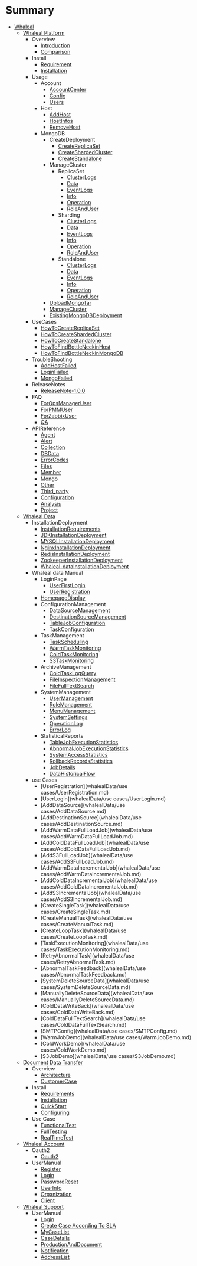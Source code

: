 # Summary
* [Whaleal](README.md)
  * [Whaleal Platform](whalelaPlatform/README.md)
      * Overview
          * [Introduction](whalelaPlatform/00-Overview/01-Introduction.md)
          * [Comparison](whalelaPlatform/00-Overview/02-Comparison.md)
      * Install
          * [Requirement](whalelaPlatform/01-Intstall/00-requirement.md)
          * [Installation](whalelaPlatform/01-Intstall/01-Installation.md)
      * Usage
          * Account
              * [AccountCenter](whalelaPlatform/02-Usage/Account/AccountCenter.md)
              * [Config](whalelaPlatform/02-Usage/Account/Config.md)
              * [Users](whalelaPlatform/02-Usage/Account/Users.md)
          * Host
              * [AddHost](whalelaPlatform/02-Usage/Host/AddHost.md)
              * [HostInfos](whalelaPlatform/02-Usage/Host/HostInfos.md)
              * [RemoveHost](whalelaPlatform/02-Usage/Host/RemoveHost.md)
          * MongoDB
              * CreateDeployment
                  * [CreateReplicaSet](whalelaPlatform/02-Usage/MongoDB/CreateDeployment/CreateReplicaSet.md)
                  * [CreateShardedCluster](whalelaPlatform/02-Usage/MongoDB/CreateDeployment/CreateShardedCluster.md)
                  * [CreateStandalone](whalelaPlatform/02-Usage/MongoDB/CreateDeployment/CreateStandalone.md)
              * ManageCluster
                  * ReplicaSet
                      * [ClusterLogs](whalelaPlatform/02-Usage/MongoDB/ManageCluster/ReplicaSet/ClusterLogs.md)
                      * [Data](whalelaPlatform/02-Usage/MongoDB/ManageCluster/ReplicaSet/Data.md)
                      * [EventLogs](whalelaPlatform/02-Usage/MongoDB/ManageCluster/ReplicaSet/EventLogs.md)
                      * [Info](whalelaPlatform/02-Usage/MongoDB/ManageCluster/ReplicaSet/Info.md)
                      * [Operation](whalelaPlatform/02-Usage/MongoDB/ManageCluster/ReplicaSet/Operation.md)
                      * [RoleAndUser](whalelaPlatform/02-Usage/MongoDB/ManageCluster/ReplicaSet/RoleAndUser.md)
                  * Sharding
                      * [ClusterLogs](whalelaPlatform/02-Usage/MongoDB/ManageCluster/Sharding/ClusterLogs.md)
                      * [Data](whalelaPlatform/02-Usage/MongoDB/ManageCluster/Sharding/Data.md)
                      * [EventLogs](whalelaPlatform/02-Usage/MongoDB/ManageCluster/Sharding/EventLogs.md)
                      * [Info](whalelaPlatform/02-Usage/MongoDB/ManageCluster/Sharding/Info.md)
                      * [Operation](whalelaPlatform/02-Usage/MongoDB/ManageCluster/Sharding/Operation.md)
                      * [RoleAndUser](whalelaPlatform/02-Usage/MongoDB/ManageCluster/Sharding/RoleAndUser.md)
                  * Standalone
                      * [ClusterLogs](whalelaPlatform/02-Usage/MongoDB/ManageCluster/Standalone/ClusterLogs.md)
                      * [Data](whalelaPlatform/02-Usage/MongoDB/ManageCluster/Standalone/Data.md)
                      * [EventLogs](whalelaPlatform/02-Usage/MongoDB/ManageCluster/Standalone/EventLogs.md)
                      * [Info](whalelaPlatform/02-Usage/MongoDB/ManageCluster/Standalone/Info.md)
                      * [Operation](whalelaPlatform/02-Usage/MongoDB/ManageCluster/Standalone/Operation.md)
                      * [RoleAndUser](whalelaPlatform/02-Usage/MongoDB/ManageCluster/Standalone/RoleAndUser.md)
              * [UploadMongoTar](whalelaPlatform/02-Usage/MongoDB/UploadMongoTar.md)
              * [ManageCluster](whalelaPlatform/02-Usage/MongoDB/ManageCluster.md)
              * [ExistingMongoDBDeployment](whalelaPlatform/02-Usage/MongoDB/ExistingMongoDBDeployment.md)
      * UseCases
          * [HowToCreateReplicaSet](whalelaPlatform/03-UseCases/HowToCreateReplicaSet.md)
          * [HowToCreateShardedCluster](whalelaPlatform/03-UseCases/HowToCreateShardedCluster.md)
          * [HowToCreateStandalone](whalelaPlatform/03-UseCases/HowToCreateStandalone.md)
          * [HowToFindBottleNeckinHost](whalelaPlatform/03-UseCases/HowToFindBottleNeckinHost.md)
          * [HowToFindBottleNeckinMongoDB](whalelaPlatform/03-UseCases/HowToFindBottleNeckinMongoDB.md)
      * TroubleShooting
          * [AddHostFailed](whalelaPlatform/04-Troubleshooting/AddHostFaild.md)
          * [LoginFailed](whalelaPlatform/04-Troubleshooting/LoginFaild.md)
          * [MongoFailed](whalelaPlatform/04-Troubleshooting/MongoFaild.md)
      * ReleaseNotes
          * [ReleaseNote-1.0.0](whalelaPlatform/05-ReleaseNotes/releaseNote-1.0.0.md)
      * FAQ
          * [ForOpsManagerUser](whalelaPlatform/06-FAQ/ForOpsManagerUser.md)
          * [ForPMMUser](whalelaPlatform/06-FAQ/ForPMMUser.md)
          * [ForZabbixUser](whalelaPlatform/06-FAQ/ForZabbixUser.md)
          * [QA](whalelaPlatform/06-FAQ/QA.md)
      * APIReference
          * [Agent](whalelaPlatform/07-APIReference/Agent.md)
          * [Alert](whalelaPlatform/07-APIReference/Alert.md)
          * [Collection](whalelaPlatform/07-APIReference/Collection.md)
          * [DBData](whalelaPlatform/07-APIReference/MongoDbData.md)
          * [ErrorCodes](whalelaPlatform/07-APIReference/ErrorCodes.md)
          * [Files](whalelaPlatform/07-APIReference/Files.md)
          * [Member](whalelaPlatform/07-APIReference/Member.md)
          * [Mongo](whalelaPlatform/07-APIReference/MongoOperate.md)
          * [Other](whalelaPlatform/07-APIReference/Other.md)
          * [Third_party](whalelaPlatform/07-APIReference/Third_party.md)
          * [Configuration](whalelaPlatform/07-APIReference/Configuration.md)
          * [Analysis](whalelaPlatform/07-APIReference/Analysis.md)
          * [Project](whalelaPlatform/07-APIReference/Project.md)
  * [Whaleal Data](whalealData/README.md)
      * InstallationDeployment
          * [InstallationRequirements](whalealData/InstallationDeployment/InstallationRequirements.md)
          * [JDKInstallationDeployment](whalealData/InstallationDeployment/JDKInstallationDeployment.md)
          * [MYSQLInstallationDeployment](whalealData/InstallationDeployment/MYSQLInstallationDeployment.md)
          * [NginxInstallationDeployment](whalealData/InstallationDeployment/NginxInstallationDeployment.md)
          * [RedisInstallationDeployment](whalealData/InstallationDeployment/RedisInstallationDeployment.md)
          * [ZookeeperInstallationDeployment](whalealData/InstallationDeployment/ZookeeperInstallationDeployment.md)
          * [Whaleal-dataInstallationDeployment](whalealData/InstallationDeployment/Whaleal-dataInstallationDeployment.md)
      * Whaleal data Manual
          * LoginPage
              * [UserFirstLogin](whalealData/UserManual/LoginPage/UserFirstLogin.md)
              * [UserRegistration](whalealData/UserManual/LoginPage/UserRegistration.md)
          * [HomepageDisplay](whalealData/UserManual/HomepageDisplay/HomepageDisplay.md)
          * ConfigurationManagement
              * [DataSourceManagement](whalealData/UserManual/ConfigurationManagement/DataSourceManagement.md)
              * [DestinationSourceManagement](whalealData/UserManual/ConfigurationManagement/DestinationSourceManagement.md)
              * [TableJobConfiguration](whalealData/UserManual/ConfigurationManagement/TableJobConfiguration.md)
              * [TaskConfiguration](whalealData/UserManual/ConfigurationManagement/TaskConfiguration.md)
          * TaskManagement
              * [TaskScheduling](whalealData/UserManual/TaskManagement/TaskScheduling.md)
              * [WarmTaskMonitoring](whalealData/UserManual/TaskManagement/WarmTaskMonitoring.md)
              * [ColdTaskMonitoring](whalealData/UserManual/TaskManagement/ColdTaskMonitoring.md)
              * [S3TaskMonitoring](whalealData/UserManual/TaskManagement/S3TaskMonitoring.md)
          * ArchiveManagement
              * [ColdTaskLogQuery](whalealData/UserManual/ArchiveManagement/ColdTaskLogQuery.md)
              * [FileInspectionManagement](whalealData/UserManual/ArchiveManagement/FileInspectionManagement.md)
              * [FileFullTextSearch](whalealData/UserManual/ArchiveManagement/FileFullTextSearch.md)
          * SystemManagement
              * [UserManagement](whalealData/UserManual/SystemManagement/UserManagement.md)
              * [RoleManagement](whalealData/UserManual/SystemManagement/RoleManagement.md)
              * [MenuManagement](whalealData/UserManual/SystemManagement/MenuManagement.md)
              * [SystemSettings](whalealData/UserManual/SystemManagement/SystemSettings.md)
              * [OperationLog](whalealData/UserManual/SystemManagement/OperationLog.md)
              * [ErrorLog](whalealData/UserManual/SystemManagement/ErrorLog.md)
          * StatisticalReports
              * [TableJobExecutionStatistics](whalealData/UserManual/StatisticalReports/TableJobExecutionStatistics.md)
              * [AbnormalJobExecutionStatistics](whalealData/UserManual/StatisticalReports/AbnormalJobExecutionStatistics.md)
              * [SystemAccessStatistics](whalealData/UserManual/StatisticalReports/SystemAccessStatistics.md)
              * [RollbackRecordsStatistics](whalealData/UserManual/StatisticalReports/RollbackRecordsStatistics.md)
              * [JobDetails](whalealData/UserManual/StatisticalReports/JobDetails.md)
              * [DataHistoricalFlow](whalealData/UserManual/StatisticalReports/DataHistoricalFlow.md)
      * use Cases
          * [UserRegistration](whalealData/use cases/UserRegistration.md)
          * [UserLogin](whalealData/use cases/UserLogin.md)
          * [AddDataSource](whalealData/use cases/AddDataSource.md)
          * [AddDestinationSource](whalealData/use cases/AddDestinationSource.md)
          * [AddWarmDataFullLoadJob](whalealData/use cases/AddWarmDataFullLoadJob.md)
          * [AddColdDataFullLoadJob](whalealData/use cases/AddColdDataFullLoadJob.md)
          * [AddS3FullLoadJob](whalealData/use cases/AddS3FullLoadJob.md)
          * [AddWarmDataIncrementalJob](whalealData/use cases/AddWarmDataIncrementalJob.md)
          * [AddColdDataIncrementalJob](whalealData/use cases/AddColdDataIncrementalJob.md)
          * [AddS3IncrementalJob](whalealData/use cases/AddS3IncrementalJob.md)
          * [CreateSingleTask](whalealData/use cases/CreateSingleTask.md)
          * [CreateManualTask](whalealData/use cases/CreateManualTask.md)
          * [CreateLoopTask](whalealData/use cases/CreateLoopTask.md)
          * [TaskExecutionMonitoring](whalealData/use cases/TaskExecutionMonitoring.md)
          * [RetryAbnormalTask](whalealData/use cases/RetryAbnormalTask.md)
          * [AbnormalTaskFeedback](whalealData/use cases/AbnormalTaskFeedback.md)
          * [SystemDeleteSourceData](whalealData/use cases/SystemDeleteSourceData.md)
          * [ManuallyDeleteSourceData](whalealData/use cases/ManuallyDeleteSourceData.md)
          * [ColdDataWriteBack](whalealData/use cases/ColdDataWriteBack.md)
          * [ColdDataFullTextSearch](whalealData/use cases/ColdDataFullTextSearch.md)
          * [SMTPConfig](whalealData/use cases/SMTPConfig.md)
          * [WarmJobDemo](whalealData/use cases/WarmJobDemo.md)
          * [ColdWorkDemo](whalealData/use cases/ColdWorkDemo.md)
          * [S3JobDemo](whalealData/use cases/S3JobDemo.md)
  * [Document Data Transfer](documentDataTransfer/README.md)
      * Overview
        * [Architecture](documentDataTransfer/Introduction/Architecture.md)
        * [CustomerCase](documentDataTransfer/Introduction/CustomerCase.md)
      * Install
        * [Requirements](documentDataTransfer/Install/Requirements.md)
        * [Installation](documentDataTransfer/Install/Installation.md)
        * [QuickStart](documentDataTransfer/Install/QuickStart.md)
        * [Configuring](documentDataTransfer/Install/Configuring.md)
      * Use Case
        * [FunctionalTest](documentDataTransfer/Usecase/FunctionalTest.md)
        * [FullTesting](documentDataTransfer/Usecase/FullTesting.md)
        * [RealTimeTest](documentDataTransfer/Usecase/RealTimeTest.md)
  * [Whaleal Account](whalealAccount/README.md)
      * Oauth2 
        * [Oauth2](whalealAccount/Oauth2/oauth2.md)
      * UserManual
        * [Register](whalealAccount/UserManual/register.md)
        * [Login](whalealAccount/UserManual/login.md)
        * [PasswordReset](whalealAccount/UserManual/passwordReset.md)
        * [UserInfo](whalealAccount/UserManual/userInfo.md)
        * [Organization](whalealAccount/UserManual/organization.md)
        * [Client](whalealAccount/UserManual/client.md)
  * [Whaleal Support](whalealSupport/README.md)
      * UserManual
        * [Login](whalealSupport/UserManual/login.md)
        * [Create Case According To SLA](whalealSupport/UserManual/createCaseAccordingToSLA.md)
        * [MyCaseList](whalealSupport/UserManual/myCaseList.md)
        * [CaseDetails](whalealSupport/UserManual/caseDetails.md)
        * [ProductionAndDocument](whalealSupport/UserManual/productionAndDocument.md)
        * [Notification](whalealSupport/UserManual/notification.md)
        * [AddressList](whalealSupport/UserManual/addressList.md)
